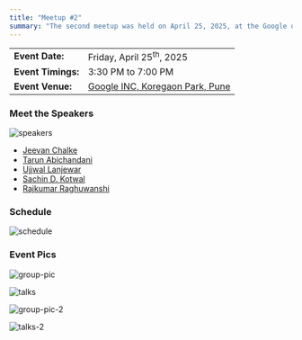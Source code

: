 ```yaml
---
title: "Meetup #2"
summary: "The second meetup was held on April 25, 2025, at the Google office in Pune."
---
```


|                    |                                                             |
| ------------------ | ----------------------------------------------------------- |
| **Event Date:**    | Friday, April 25<sup>th</sup>, 2025                         |
| **Event Timings:** | 3:30 PM to 7:00 PM                                          |
| **Event Venue:**   | [Google INC, Koregaon Park, Pune](https://g.co/kgs/VsN3gmP) |

### Meet the Speakers

![speakers](/images/meetups/2/speakers.png)

- [Jeevan Chalke](/speakers/jeevan-chalke)
- [Tarun Abichandani](/speakers/tarun-abichandani)
- [Ujjwal Lanjewar](/speakers/ujjwal-lanjewar)
- [Sachin D. Kotwal](/speakers/sachin-d-kotwal)
- [Rajkumar Raghuwanshi](/speakers/rajkumar-raghuwanshi)

### Schedule

![schedule](/images/meetups/2/schedule.jpeg)

### Event Pics

![group-pic](/images/meetups/2/group-pic.jpeg)

![talks](/images/meetups/2/talks.jpeg)

![group-pic-2](/images/meetups/2/group-pic-2.jpg)

![talks-2](/images/meetups/2/talks-2.jpg)
